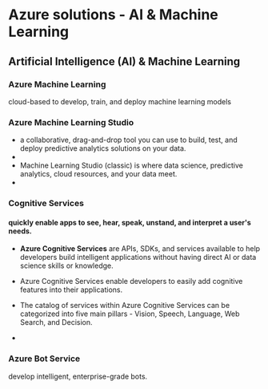 # Azure solutions - AI & Machine Learning
## Artificial Intelligence (AI) & Machine Learning
### Azure Machine Learning
cloud-based to develop, train, and deploy machine learning models

### Azure Machine Learning Studio
-  a collaborative, drag-and-drop tool you can use to build, test, and deploy predictive analytics solutions on your data.
-  
- Machine Learning Studio (classic) is where data science, predictive analytics, cloud resources, and your data meet.
- 
### Cognitive Services
#### quickly enable apps to see, hear, speak, unstand, and interpret a user's needs.
- **Azure Cognitive Services** are APIs, SDKs, and services available to help developers build intelligent applications without having direct AI or data science skills or knowledge. 

- Azure Cognitive Services enable developers to easily add cognitive features into their applications. 

- The catalog of services within Azure Cognitive Services can be categorized into five main pillars - Vision, Speech, Language, Web Search, and Decision.
- 
### Azure Bot Service
develop intelligent, enterprise-grade bots.